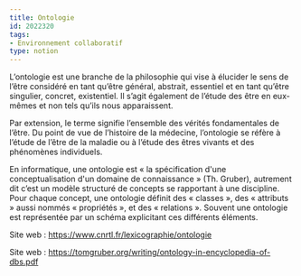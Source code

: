 ```yaml
---
title: Ontologie
id: 2022320
tags:
- Environnement collaboratif
type: notion
---
```


L’ontologie est une branche de la philosophie qui vise à élucider le sens de l’être considéré en tant qu’être général, abstrait, essentiel et en tant qu’être singulier, concret, existentiel. Il s’agit également de l’étude des être en eux-mêmes et non tels qu’ils nous apparaissent. 

Par extension, le terme signifie l’ensemble des vérités fondamentales de l’être. Du point de vue de l’histoire de la médecine, l’ontologie se réfère à l’étude de l’être de la maladie ou à l’étude des êtres vivants et des phénomènes individuels.

En informatique, une ontologie est « la spécification d'une conceptualisation d'un domaine de connaissance » (Th. Gruber), autrement dit c’est un modèle structuré de concepts se rapportant à une discipline. Pour chaque concept, une ontologie définit des « classes », des « attributs » aussi nommés « propriétés », et des « relations ». Souvent une ontologie est représentée par un schéma explicitant ces différents éléments.

 

Site web : <https://www.cnrtl.fr/lexicographie/ontologie>

Site web : <https://tomgruber.org/writing/ontology-in-encyclopedia-of-dbs.pdf>

